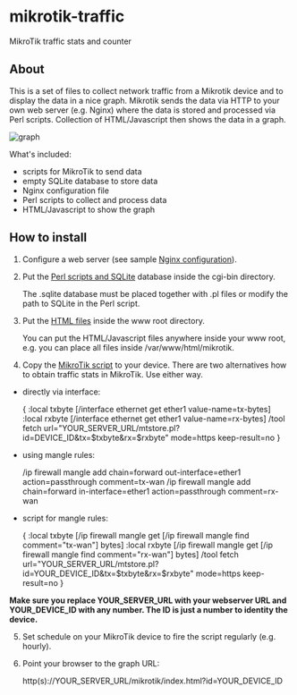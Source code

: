 # mikrotik-traffic
MikroTik traffic stats and counter

## About

This is a set of files to collect network traffic from a Mikrotik device and to display the data in a nice graph. Mikrotik sends the data via HTTP to your own web server (e.g. Nginx) where the data is stored and processed via Perl scripts. Collection of HTML/Javascript then shows the data in a graph.

![graph](https://raw.githubusercontent.com/mghaan/mikrotik-traffic/master/mikrotik.png "Sample graph")

What's included:

* scripts for MikroTik to send data
* empty SQLite database to store data
* Nginx configuration file
* Perl scripts to collect and process data
* HTML/Javascript to show the graph

## How to install

1. Configure a web server (see sample [Nginx configuration](https://github.com/mghaan/mikrotik-traffic/blob/master/etc/nginx/nginx.conf)).
2. Put the [Perl scripts and SQLite](https://github.com/mghaan/mikrotik-traffic/tree/master/var/www/cgi-bin) database inside the cgi-bin directory.

	The .sqlite database must be placed together with .pl files or modify the path to SQLite in the Perl script.

3. Put the [HTML files](https://github.com/mghaan/mikrotik-traffic/tree/master/var/www/html) inside the www root directory.

	You can put the HTML/Javascript files anywhere inside your www root, e.g. you can place all files inside /var/www/html/mikrotik.

4. Copy the [MikroTik script](https://github.com/mghaan/mikrotik-traffic/blob/master/opt/mikrotik.script) to your device. There are two alternatives how to obtain traffic stats in MikroTik. Use either way.

- directly via interface:

	{
	:local txbyte [/interface ethernet get ether1 value-name=tx-bytes]
	:local rxbyte [/interface ethernet get ether1 value-name=rx-bytes]
	/tool fetch url="YOUR_SERVER_URL/mtstore.pl?id=DEVICE_ID&tx=$txbyte&rx=$rxbyte" mode=https keep-result=no
	}
	
- using mangle rules:

	/ip firewall mangle add chain=forward out-interface=ether1 action=passthrough comment=tx-wan
	/ip firewall mangle add chain=forward in-interface=ether1 action=passthrough comment=rx-wan
	
- script for mangle rules:

	{
	:local txbyte [/ip firewall mangle get [/ip firewall mangle find comment="tx-wan"] bytes]
	:local rxbyte [/ip firewall mangle get [/ip firewall mangle find comment="rx-wan"] bytes]
	/tool fetch url="YOUR_SERVER_URL/mtstore.pl?id=YOUR_DEVICE_ID&tx=$txbyte&rx=$rxbyte" mode=https keep-result=no
	}
	
**Make sure you replace YOUR_SERVER_URL with your webserver URL and YOUR_DEVICE_ID with any number. The ID is just a number to identity the device.** 

5. Set schedule on your MikroTik device to fire the script regularly (e.g. hourly).
6. Point your browser to the graph URL:
	
	http(s)://YOUR_SERVER_URL/mikrotik/index.html?id=YOUR_DEVICE_ID